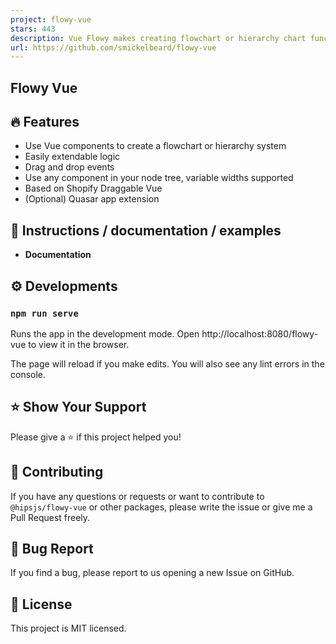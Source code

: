 ```yaml
---
project: flowy-vue
stars: 443
description: Vue Flowy makes creating flowchart or hierarchy chart functionality an easy task. Build automation software, mind mapping tools, organisation charts, or simple programming platforms in minutes by implementing the library into your project.
url: https://github.com/smickelbeard/flowy-vue
---
```


Flowy Vue
---------

🔥 Features
-----------

-   Use Vue components to create a flowchart or hierarchy system
-   Easily extendable logic
-   Drag and drop events
-   Use any component in your node tree, variable widths supported
-   Based on Shopify Draggable Vue
-   (Optional) Quasar app extension

📄 Instructions / documentation / examples
------------------------------------------

-   **Documentation**

⚙️ Developments
---------------

### `npm run serve`

Runs the app in the development mode. Open http://localhost:8080/flowy-vue to view it in the browser.

The page will reload if you make edits. You will also see any lint errors in the console.

⭐️ Show Your Support
--------------------

Please give a ⭐️ if this project helped you!

👏 Contributing
---------------

If you have any questions or requests or want to contribute to `@hipsjs/flowy-vue` or other packages, please write the issue or give me a Pull Request freely.

🐞 Bug Report
-------------

If you find a bug, please report to us opening a new Issue on GitHub.

📝 License
----------

This project is MIT licensed.
